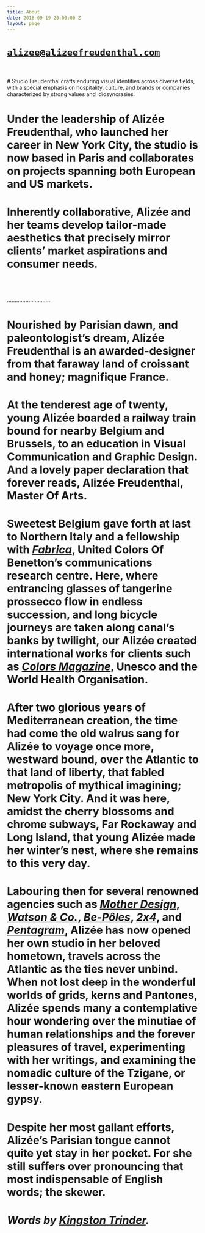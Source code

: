 ```yaml
---
title: About
date: 2016-09-19 20:00:00 Z
layout: page
---
```


# [`alizee@alizeefreudenthal.com`](mailto:alizee@alizeefreudenthal.com)
<br>
<br>
# Studio Freudenthal crafts enduring visual identities across diverse fields, with a special emphasis on hospitality, culture, and brands or companies characterized by strong values and idiosyncrasies. 

# Under the leadership of Alizée Freudenthal, who launched her career in New York City, the studio is now based in Paris and collaborates on projects spanning both European and US markets. 

# Inherently collaborative, Alizée and her teams develop tailor-made aesthetics that precisely mirror clients’ market aspirations and consumer needs.
<br>
<br>
<br>
............................

# Nourished by Parisian dawn, and paleontologist’s dream, Alizée Freudenthal is an awarded-designer from that faraway land of croissant and honey; magnifique France.

# At the tenderest age of twenty, young Alizée boarded a railway train bound for nearby Belgium and Brussels, to an education in Visual Communication and Graphic Design. And a lovely paper declaration that forever reads, Alizée Freudenthal, Master Of Arts.

# Sweetest Belgium gave forth at last to Northern Italy and a fellowship with [*Fabrica*](http://www.fabrica.it/), United Colors Of Benetton’s communications research centre. Here, where entrancing glasses of tangerine prossecco flow in endless succession, and long bicycle journeys are taken along canal’s banks by twilight, our Alizée created international works for clients such as [*Colors Magazine*](http://www.colorsmagazine.com/), Unesco and the World Health Organisation.

# After two glorious years of Mediterranean creation, the time had come the old walrus sang for Alizée to voyage once more, westward bound, over the Atlantic to that land of liberty, that fabled metropolis of mythical imagining; New York City. And it was here, amidst the cherry blossoms and chrome subways, Far Rockaway and Long Island,  that young  Alizée made her winter’s nest, where she remains to this very day.

# Labouring then for several renowned agencies such as [*Mother Design*](http://www.motherdesign.com/), [*Watson & Co.*](http://www.watsonnyc.com/), [*Be-Pôles*](http://be-poles.com/en/), [*2x4*](http://2x4.org/), and [*Pentagram*](http://www.pentagram.com/#/home), Alizée has now opened her own studio in her beloved hometown, travels across the Atlantic as the ties never unbind. When not lost deep in the wonderful worlds of grids, kerns and Pantones, Alizée spends many a contemplative hour wondering over the minutiae of human relationships and the forever pleasures of travel, experimenting with her writings, and examining the nomadic culture of the Tzigane, or lesser-known eastern European gypsy.

# Despite her most gallant efforts, Alizée’s Parisian tongue cannot quite yet stay in her pocket. For she still suffers over pronouncing that most indispensable of English words; the skewer.

# *Words by [Kingston Trinder](https://kingstontrinder.com/).*

